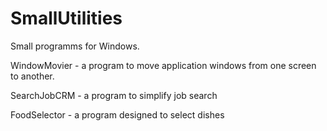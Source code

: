 # SmallUtilities
Small programms for Windows.

WindowMovier - a program to move application windows from one screen to another.

SearchJobCRM - a program to simplify job search

FoodSelector - a program designed to select dishes
